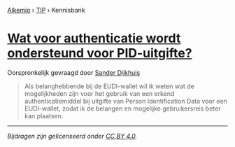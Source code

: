 [Alkemio](https://welcome.alkem.io/) › [TIP](https://alkem.io/tip/dashboard) › Kennisbank
# [Wat voor authenticatie wordt ondersteund voor PID-uitgifte?](https://alkem.io/tip/collaboration/watvoorauthenticat-3838)
Oorspronkelijk gevraagd door [Sander Dijkhuis](https://alkem.io/user/sander-dijkhuis-3912)
>Als belanghebbende bij de EUDI-wallet wil ik weten wat de mogelijkheden zijn voor het gebruik van een erkend authenticatiemiddel bij uitgifte van Person Identification Data voor een EUDI-wallet, zodat ik de belangen en mogelijke gebruikersreis beter kan plaatsen.
* * *
_Bijdragen zijn gelicenseerd onder [CC BY 4.0](https://creativecommons.org/licenses/by/4.0/deed.nl)._
